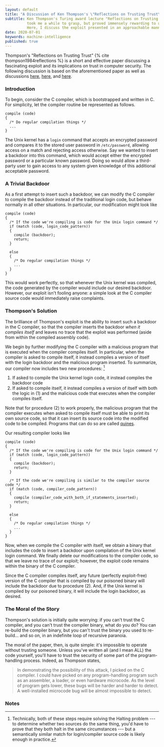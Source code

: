 ```yaml
---
layout: default
title: "A Discussion of Ken Thompson's \"Reflections on Trusting Trust\""
subtitle: Ken Thompson's Turing award lecture "Reflections on Trusting Trust"
          took me a while to grasp, but proved immensely rewarding to understand.
          Here, I discuss the exploit presented in an approachable manner.
date: 2020-07-01
keywords: machine-intelligence
published: true
---
```


Thompson's "Reflections on Trusting Trust" {% cite thompson1984reflections %} is
a short and effective paper discussing a fascinating exploit and its
implications on trust in computer security. The following discussion is based on
the aforementioned paper as well as discussions
[here](https://scienceblogs.com/goodmath/2007/04/15/strange-loops-dennis-ritchie-a),
[here](https://softwareengineering.stackexchange.com/questions/184874/is-ken-thompsons-compiler-hack-still-a-threat?noredirect=1&lq=1),
and
[here](https://stackoverflow.com/questions/38005656/how-can-a-compiler-compile-itself/38005659#38005659).

### Introduction

To begin, consider the C compiler, which is bootstrapped and written in C. 
For simplicity, let the compiler routine be represented as follows.

```
compile (code)
{
  /* Do regular compilation things */
  ...
}
```

The Unix kernel has a `login` command that accepts an encrypted password and
compares it to the stored user password in `/etc/password`, allowing access on a
match and rejecting access otherwise. Say we wanted to insert a backdoor into
this command, which would accept either the encrypted password or a particular
known password. Doing so would allow a third-party user to gain access to any
system given knowledge of this additional acceptable password. 

### A Trivial Backdoor

As a first attempt to insert such a backdoor, we can modify the C compiler to
compile the backdoor instead of the traditional login code, but behave normally
in all other situations. In particular, our modification might look like

```
compile (code)
{
  /* If the code we're compiling is code for the Unix login command */
  if (match (code, login_code_pattern))
  {
    compile (backdoor);
    return;
  }

  else
  {
    /* Do regular compilation things */
    ...
  }
}
```

This would work perfectly, so that whenever the Unix kernel was compiled,
the code generated by the compiler would include our desired backdoor. However,
our exploit isn't fooling anyone: a simple look at the C compiler source code
would immediately raise complaints.

### Thompson's Solution

The brilliance of Thompson's exploit is the ability to insert such a backdoor in
the C compiler, so that the compiler inserts the backdoor *when it compiles
itself* and leaves no trace that the exploit was performed (aside from within
the compiled assembly code). 

We begin by further modifying the C compiler with a malicious program that is
executed when the compiler compiles itself. In particular, when the compiler is
asked to compile itself, it instead compiles a version of itself with the login
backdoor and the malicious program inserted. To summarize, our compiler now
includes two new procedures: [^1]
1. If asked to compile the Unix kernel login code, it instead compiles the
   backdoor code
2. If asked to compile itself, it instead compiles a version of itself with both
   the logic in (1) and the malicious code that executes when the compiler
   compiles itself.

[^1]: Technically, both of these steps require solving the Halting problem --- to determine whether two sources do the same thing, you'd have to prove that they both halt in the same circumstances --- but a semantically similar match for login/compiler source code is likely enough in practice.

Note that for procedure (2) to work properly, the malicious program that the
compiler executes when asked to compile itself must be able to print its own
source code, so that it can insert its source code into the modified code to be
compiled. Programs that can do so are called
[quines](https://en.wikipedia.org/wiki/Quine_(computing)).

Our resulting compiler looks like

```
compile (code)
{
  /* If the code we're compiling is code for the Unix login command */
  if (match (code, login_code_pattern))
  {
    compile (backdoor);
    return;
  }

  /* If the code we're compiling is similar to the compiler source code */
  if (match (code, compiler_code_pattern))
  {
    compile (compiler_code_with_both_if_statements_inserted);
    return;
  }

  else
  {
    /* Do regular compilation things */
    ...
  }
}
```

Now, when we compile the C compiler with itself, we obtain a binary that
includes the code to insert a backdoor upon compilation of the Unix kernel login
command. We finally delete our modifications to the compiler code, so that we
leave no trace of our exploit; however, the exploit code remains within the 
binary of the C compiler. 

Since the C compiler compiles itself, any future (perfectly exploit-free)
version of the C compiler that is compiled by our poisoned binary will include
the backdoor due to procedure (2). And, if the Unix kernel is compiled by
our poisoned binary, it will include the login backdoor, as desired. 

### The Moral of the Story

Thompson's solution is initially quite worrying: if you can't trust the C
compiler, and you can't trust the compiler binary, what do you do? You can
re-build the compiler binary, but you can't trust the binary you used to
re-build... and so on, in an indefinite loop of recursive paranoia. 

The moral of the paper, then, is quite simple: it's impossible to operate
without trusting someone. Unless you've written all (and I mean ALL) the code
yourself, you'll have to trust the security of some part of the program-handling
process. Indeed, as Thompson states,

> In demonstrating the possibility of this attack, I picked on the C compiler. I
> could have picked on any program-handling program such as an assembler, a
> loader, or even hardware microcode. As the level of program gets lower, these
> bugs will be harder and harder to detect. A well-installed microcode bug will
> be almost impossible to detect.

### Notes